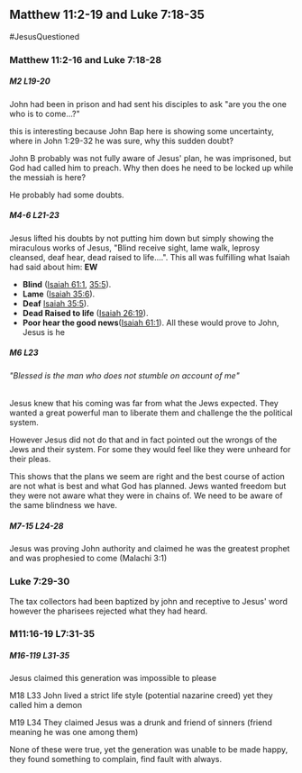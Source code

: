 ## Matthew 11:2-19 and Luke 7:18-35
#JesusQuestioned 

### Matthew 11:2-16 and Luke 7:18-28

##### M2 L19-20 
John had been in prison and had sent his disciples to ask "are you the one who is to come...?" 

this is interesting because John Bap here is showing some uncertainty, where in John 1:29-32 he was sure, why this sudden doubt?

John B probably was not fully aware of Jesus' plan, he was imprisoned, but God had called him to preach. Why then does he need to be locked up while the messiah is here?

He probably had some doubts. 

##### M4-6 L21-23
Jesus lifted his doubts by not putting him down but simply showing the miraculous works of Jesus, "Blind receive sight, lame walk, leprosy cleansed, deaf hear, dead raised to life....". 
This all was fulfilling what Isaiah had said about him:
**EW** 
- **Blind** ([Isaiah 61:1](https://www.blueletterbible.org/search/preSearch.cfm?Criteria=Isaiah+61.1&t=NKJV), [35:5](https://www.blueletterbible.org/search/preSearch.cfm?Criteria=Isaiah+35.5&t=NKJV)).
- **Lame** ([Isaiah 35:6](https://www.blueletterbible.org/search/preSearch.cfm?Criteria=Isaiah+35.6&t=NKJV)).
- **Deaf**  [Isaiah 35:5](https://www.blueletterbible.org/search/preSearch.cfm?Criteria=Isaiah+35.5&t=NKJV)).
- **Dead Raised to life** ([Isaiah 26:19](https://www.blueletterbible.org/search/preSearch.cfm?Criteria=Isaiah+26.19&t=NKJV)).
- **Poor hear the good news**([Isaiah 61:1](https://www.blueletterbible.org/search/preSearch.cfm?Criteria=Isaiah+61.1&t=NKJV)).
All these would prove to John, Jesus is he

##### M6 L23 
###### "Blessed is the man who does not stumble on account of me" 
Jesus knew that his coming was far from what the Jews expected. They wanted a great powerful man to liberate them and challenge the the political system.

However Jesus did not do that and in fact pointed out the wrongs of the Jews and their system. For some they would feel like they were unheard for their pleas. 

This shows that the plans we seem are right and the best course of action are not what is best and what God has planned. Jews wanted freedom but they were not aware what they were in chains of. We need to be aware of the same blindness we have. 

##### M7-15 L24-28

Jesus was proving John authority and claimed he was the greatest prophet and was prophesied to come (Malachi 3:1) 


### Luke 7:29-30

The tax collectors had been baptized by john and receptive to Jesus' word however the pharisees rejected what they had heard. 


###  M11:16-19 L7:31-35

##### M16-119 L31-35
Jesus claimed this generation was impossible to please 

M18 L33
John lived a strict life style (potential nazarine creed) yet they called him a demon 

M19 L34
They claimed Jesus was a drunk and friend of sinners (friend meaning he was one among them)

None of these were true, yet the generation was unable to be made happy, they found something to complain, find fault with always. 







